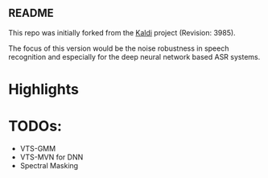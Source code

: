 ## README

This repo was initially forked from the <a href="http://kaldi.sourceforge.net/">Kaldi</a> project (Revision: 3985). 

The focus of this version would be the noise robustness in speech recognition and especially for the deep neural network based ASR systems. 

# Highlights


# TODOs:

* VTS-GMM
* VTS-MVN for DNN
* Spectral Masking
